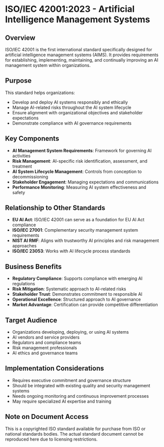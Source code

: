 # ISO/IEC 42001:2023 - Artificial Intelligence Management Systems

## Overview
ISO/IEC 42001 is the first international standard specifically designed for artificial intelligence management systems (AIMS). It provides requirements for establishing, implementing, maintaining, and continually improving an AI management system within organizations.

## Purpose
This standard helps organizations:
- Develop and deploy AI systems responsibly and ethically
- Manage AI-related risks throughout the AI system lifecycle
- Ensure alignment with organizational objectives and stakeholder expectations
- Demonstrate compliance with AI governance requirements

## Key Components
- **AI Management System Requirements**: Framework for governing AI activities
- **Risk Management**: AI-specific risk identification, assessment, and treatment
- **AI System Lifecycle Management**: Controls from conception to decommissioning
- **Stakeholder Engagement**: Managing expectations and communications
- **Performance Monitoring**: Measuring AI system effectiveness and safety

## Relationship to Other Standards
- **EU AI Act**: ISO/IEC 42001 can serve as a foundation for EU AI Act compliance
- **ISO/IEC 27001**: Complementary security management system requirements
- **NIST AI RMF**: Aligns with trustworthy AI principles and risk management approaches
- **ISO/IEC 23053**: Works with AI lifecycle process standards

## Business Benefits
- **Regulatory Compliance**: Supports compliance with emerging AI regulations
- **Risk Mitigation**: Systematic approach to AI-related risks
- **Stakeholder Trust**: Demonstrates commitment to responsible AI
- **Operational Excellence**: Structured approach to AI governance
- **Market Advantage**: Certification can provide competitive differentiation

## Target Audience
- Organizations developing, deploying, or using AI systems
- AI vendors and service providers
- Regulators and compliance teams
- Risk management professionals
- AI ethics and governance teams

## Implementation Considerations
- Requires executive commitment and governance structure
- Should be integrated with existing quality and security management systems
- Needs ongoing monitoring and continuous improvement processes
- May require specialized AI expertise and training

## Note on Document Access
This is a copyrighted ISO standard available for purchase from ISO or national standards bodies. The actual standard document cannot be reproduced here due to licensing restrictions.
